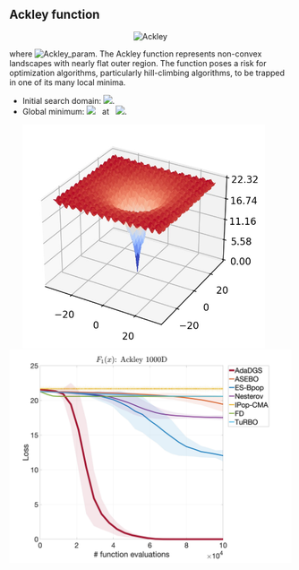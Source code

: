 ## Ackley function

<div align="center"> <img src="https://latex.codecogs.com/svg.latex?&space;f(\mathbf{x})=-a\exp(-b\sqrt{\frac{1}{d}\sum_{i=1}^dx_i^2})-\exp(\frac{1}{d}\sum_{i=1}^d\cos(cx_i))+a+\exp(1)" title="Ackley" /> </div>

where <img src="https://latex.codecogs.com/svg.latex?&space;a=20,b=0.2,c=2\pi" title="Ackley_param" />. The Ackley function represents non-convex landscapes with nearly flat outer region.  The function poses a risk for optimization algorithms, particularly hill-climbing algorithms, to be trapped in one of its many local minima.

- Initial search domain: <img src="https://latex.codecogs.com/svg.latex?&space;\mathbf{x}\in{[-32.768,32.768]}^d" title=" "/>.
- Global minimum: <img src="https://latex.codecogs.com/svg.latex?&space;f(\mathbf{x}^*)=0," title=" "/> &nbsp; at &nbsp; <img src="https://latex.codecogs.com/svg.latex?&space;\mathbf{x}^*=(0,\ldots,0)"/>.

<div align="center"> 
  <img src="image/ackley.jpg" alt="ackley" height="400"/> &nbsp;&nbsp;&nbsp;&nbsp;&nbsp;
  <img src="image/Ackley_error_plot.jpg" alt="error" height="380"/>
</div>



